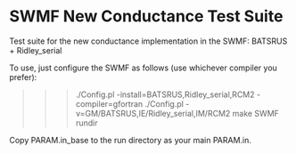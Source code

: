 # SWMF New Conductance Test Suite

Test suite for the new conductance implementation in the SWMF: BATSRUS + Ridley_serial

To use, just configure the SWMF as follows (use whichever compiler you prefer):

>>> ./Config.pl -install=BATSRUS,Ridley_serial,RCM2 -compiler=gfortran
>>> ./Config.pl -v=GM/BATSRUS,IE/Ridley_serial,IM/RCM2
>>> make SWMF rundir

Copy PARAM.in_base to the run directory as your main PARAM.in.